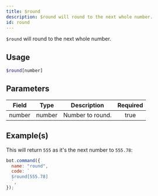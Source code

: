```yaml
---
title: $round
description: $round will round to the next whole number.
id: round
---
```


`$round` will round to the next whole number.

## Usage

```php
$round[number]
```

## Parameters

| Field  | Type   | Description      | Required |
| ------ | ------ | ---------------- | :------: |
| number | number | Number to round. |   true   |

## Example(s)

This will return `555` as it's the next number to `555.78`:

```javascript
bot.command({
  name: "round",
  code: `
  $round[555.78]
  `,
});
```
